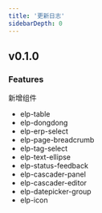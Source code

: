 ```yaml
---
title: '更新日志'
sidebarDepth: 0
---
```


## v0.1.0

### Features
新增组件
+ elp-table
+ elp-dongdong
+ elp-erp-select
+ elp-page-breadcrumb
+ elp-tag-select
+ elp-text-ellipse
+ elp-status-feedback
+ elp-cascader-panel
+ elp-cascader-editor
+ elp-datepicker-group
+ elp-icon